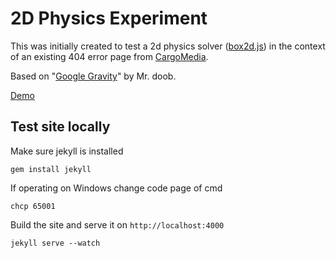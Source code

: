 2D Physics Experiment
====================

This was initially created to test a 2d physics solver ([box2d.js](http://sourceforge.net/projects/box2d-js/files/)) in the context of an existing 404 error page 
from [CargoMedia](https://github.com/cargomedia/cargomedia.github.io).

Based on "[Google Gravity](http://www.mrdoob.com/projects/chromeexperiments/google-gravity/)" by Mr. doob.

[Demo](http://data.martinpetrasch.com/cargo/404.html)


## Test site locally

Make sure jekyll is installed
```
gem install jekyll
```
If operating on Windows change code page of cmd
```
chcp 65001
```
Build the site and serve it on `http://localhost:4000`
```
jekyll serve --watch
```
